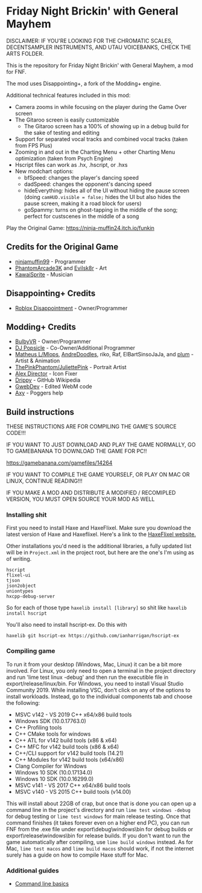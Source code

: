 # Friday Night Brickin' with General Mayhem

DISCLAIMER: IF YOU'RE LOOKING FOR THE CHROMATIC SCALES, DECENTSAMPLER INSTRUMENTS, AND UTAU VOICEBANKS, CHECK THE ARTS FOLDER.

This is the repository for Friday Night Brickin' with General Mayhem, a mod for FNF.

The mod uses Disappointing+, a fork of the Modding+ engine.

Additional technical features included in this mod:
- Camera zooms in while focusing on the player during the Game Over screen
- The Gitaroo screen is easily customizable
  - The Gitaroo screen has a 100% of showing up in a debug build for the sake of testing and editing
- Support for separated vocal tracks and combined vocal tracks (taken from FPS Plus)
- Zooming in and out in the Charting Menu + other Charting Menu optimization (taken from Psych Engine)
- Hscript files can work as .hx, .hscript, or .hxs
- New modchart options:
  - bfSpeed: changes the player's dancing speed
  - dadSpeed: changes the opponent's dancing speed
  - hideEverything: hides all of the UI without hiding the pause screen (doing `camHUD.visible = false;` hides the UI but also hides the pause screen, making it a road block for users)
  - goSpammy: turns on ghost-tapping in the middle of the song; perfect for custscenes in the middle of a song

Play the Original Game: https://ninja-muffin24.itch.io/funkin

## Credits for the Original Game

- [ninjamuffin99](https://twitter.com/ninja_muffin99) - Programmer
- [PhantomArcade3K](https://twitter.com/phantomarcade3k) and [Evilsk8r](https://twitter.com/evilsk8r) - Art
- [KawaiSprite](https://twitter.com/kawaisprite) - Musician

## Disappointing+ Credits

- [Roblox Disappointment](https://github.com/AFunkinDisappointment) - Owner/Programmer

## Modding+ Credits

- [BulbyVR](https://github.com/TheDrawingCoder-Gamer) - Owner/Programmer
- [DJ Popsicle](https://gamebanana.com/members/1780306) - Co-Owner/Additional Programmer
- [Matheus L/Mlops](https://gamebanana.com/members/1767306), [AndreDoodles](https://gamebanana.com/members/1764840), riko, Raf, ElBartSinsoJaJa, and [plum](https://www.youtube.com/channel/UCXbiI4MJD9Y3FpjW61lG8ZQ) - Artist & Animation
- [ThePinkPhantom/JuliettePink](https://gamebanana.com/members/1892442) - Portrait Artist
- [Alex Director](https://gamebanana.com/members/1701629) - Icon Fixer
- [Drippy](https://github.com/TrafficKid) - GitHub Wikipedia
- [GwebDev](https://github.com/GrowtopiaFli) - Edited WebM code
- [Axy](https://github.com/timeless13GH) - Poggers help
## Build instructions

THESE INSTRUCTIONS ARE FOR COMPILING THE GAME'S SOURCE CODE!!!

IF YOU WANT TO JUST DOWNLOAD AND PLAY THE GAME NORMALLY, GO TO GAMEBANANA TO DOWNLOAD THE GAME FOR PC!!

https://gamebanana.com/gamefiles/14264

IF YOU WANT TO COMPILE THE GAME YOURSELF, OR PLAY ON MAC OR LINUX, CONTINUE READING!!!

IF YOU MAKE A MOD AND DISTRIBUTE A MODIFIED / RECOMIPLED VERSION, YOU MUST OPEN SOURCE YOUR MOD AS WELL

### Installing shit

First you need to install Haxe and HaxeFlixel. Make sure you download the latest version of Haxe and Haxeflixel.
Here's a link to the [HaxeFlixel website.](https://haxeflixel.com/documentation/getting-started/)

Other installations you'd need is the additional libraries, a fully updated list will be in `Project.xml` in the project root, but here are the one's I'm using as of writing.

```
hscript
flixel-ui
tjson
json2object
uniontypes
hxcpp-debug-server
```

So for each of those type `haxelib install [library]` so shit like `haxelib install hscript`

You'll also need to install hscript-ex. Do this with

```
haxelib git hscript-ex https://github.com/ianharrigan/hscript-ex
```


### Compiling game


To run it from your desktop (Windows, Mac, Linux) it can be a bit more involved. For Linux, you only need to open a terminal in the project directory and run 'lime test linux -debug' and then run the executible file in export/release/linux/bin. For Windows, you need to install Visual Studio Community 2019. While installing VSC, don't click on any of the options to install workloads. Instead, go to the individual components tab and choose the following:
* MSVC v142 - VS 2019 C++ x64/x86 build tools
* Windows SDK (10.0.17763.0)
* C++ Profiling tools
* C++ CMake tools for windows
* C++ ATL for v142 build tools (x86 & x64)
* C++ MFC for v142 build tools (x86 & x64)
* C++/CLI support for v142 build tools (14.21)
* C++ Modules for v142 build tools (x64/x86)
* Clang Compiler for Windows
* Windows 10 SDK (10.0.17134.0)
* Windows 10 SDK (10.0.16299.0)
* MSVC v141 - VS 2017 C++ x64/x86 build tools
* MSVC v140 - VS 2015 C++ build tools (v14.00)

This will install about 22GB of crap, but once that is done you can open up a command line in the project's directory and run `lime test windows -debug` for debug testing or `lime test windows` for main release testing. Once that command finishes (it takes forever even on a higher end PC), you can run FNF from the .exe file under export\debug\windows\bin for debug builds or export\release\windows\bin for release builds. If you don't want to run the game automatically after compiling, use `lime build windows` instead.
As for Mac, `lime test macos` and `lime build macos` should work, if not the internet surely has a guide on how to compile Haxe stuff for Mac.
### Additional guides

- [Command line basics](https://ninjamuffin99.newgrounds.com/news/post/1090480)
